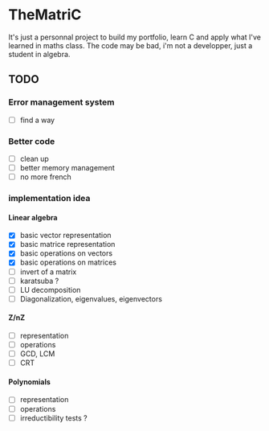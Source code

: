 # TheMatriC

It's just a personnal project to build my portfolio, learn C and apply what I've learned in maths class.
The code may be bad, i'm not a developper, just a student in algebra.

## TODO 

### Error management system
- [ ] find a way

### Better code
- [ ] clean up
- [ ] better memory management
- [ ] no more french

### implementation idea
#### Linear algebra
- [x] basic vector representation
- [x] basic matrice representation
- [x] basic operations on vectors
- [x] basic operations on matrices
- [ ] invert of a matrix
- [ ] karatsuba ?
- [ ] LU decomposition
- [ ] Diagonalization, eigenvalues, eigenvectors
#### Z/nZ
- [ ] representation
- [ ] operations
- [ ] GCD, LCM
- [ ] CRT 

#### Polynomials
- [ ] representation
- [ ] operations
- [ ] irreductibility tests ?
